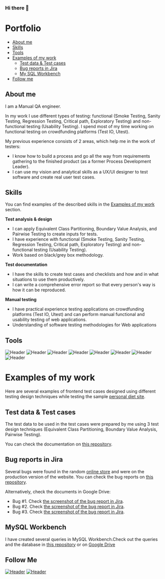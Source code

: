 ### Hi there 👋

# Portfolio

- [About me](#about-me)
- [Skills](#skills)
- [Tools](#tools)
- [Examples of my work](#examples-of-my-work)
  * [Test data & Test cases](#test-data--test-cases)
  * [Bug reports in Jira](#bug-reports-in-jira)
  * [My SQL Workbench](#mysql-workbench)
- [Follow me](#follow-me)
## About me
I am a Manual QA engineer.

 In my work I use different types of testing: functional (Smoke Testing, Sanity Testing, Regression Testing, Critical path, Exploratory Testing) and non-functional testing (Usability Testing). I spend most of my time working on functional testing on crowdfunding platforms (Test IO, Utest).

My previous experience consists of 2 areas, which help me in the work of testers:
* I know how to build a process and go all the way from requirements gathering to the finished product (as a former Process Development Leader).
* I can use my vision and analytical skills as a UX/UI designer to test software and create real user test cases.

## Skills
You can find examples of the described skills in the [Examples of my work](#examples-of-my-work) section.

__Test analysis & design__
 * I can apply Equivalent Class Partitioning, Boundary Value Analysis, and Pairwise Testing to create inputs for tests.
 * I have experience with functional (Smoke Testing, Sanity Testing, Regression Testing, Critical path, Exploratory Testing) and non-functional testing (Usability Testing).
 * Work based on black/grey box methodology.

__Test documentation__
 * I have the skills to create test cases and checklists and how and in what situations to use them productively.
 * I can write a comprehensive error report so that every person's way is how it can be reproduced.

__Manual testing__
  * I have practical experience testing applications on crowdfunding platforms (Test IO, Utest) and can perform manual functional and usability testing of web applications.
  * Understanding of software testing methodologies for Web applications


## Tools

![Header](https://img.shields.io/badge/Jira-0E1116?style=for-the-badge&logo=jira&logoColor=136be1)
![Header](https://img.shields.io/badge/Postman-0E1116?style=for-the-badge&logo=postman&logoColor=f76935)
![Header](https://img.shields.io/badge/MySQL-0E1116?style=for-the-badge&logo=mysql&logoColor=FFFFFF)
![Header](https://img.shields.io/badge/Visual_Studio-0E1116?style=for-the-badge&logo=visualstudiocode&logoColor=136be1)
![Header](https://img.shields.io/badge/Github-0E1116?style=for-the-badge&logo=github&logoColor=FFFFFF)
![Header](https://img.shields.io/badge/Figma-0E1116?style=for-the-badge&logo=figma&logoColor=7d5fa6)
![Header](https://img.shields.io/badge/DevTools-0E1116?style=for-the-badge&logo=googlechrome&logoColor=FFFFFF)
![Header](https://img.shields.io/badge/Trello-0E1116?style=for-the-badge&logo=trello&logoColor=2674f2)


# Examples of my work

Here are several examples of frontend test cases designed using different testing design techniques while testing the sample [personal diet site](https://www.eatthismuch.com/).

## Test data & Test cases

The test data to be used in the test cases were prepared by me using 3 test design techniques (Equivalent Class Partitioning, Boundary Value Analysis, Pairwise Testing).

You can check the documentation on [this repository](https://github.com/Dinara2010/Portfolio-QA/tree/main/TestCase%26TestData).

## Bug reports in Jira

Several bugs were found in the random [online store](https://www.zalando.co.uk/) and were on the production version of the website. You can check the bug reports on [this repository](https://github.com/Dinara2010/Portfolio-QA/tree/main/Bug-reports).


Alternatively, check the documents in Google Drive:

  * Bug #1. Check [the screenshot of the bug report in Jira](https://drive.google.com/file/d/1K1n_Tmb13yZaY0E3nhUv2npaekZAra-k/view?usp=sharing).
  * Bug #2. Check [the screenshot of the bug report in Jira](https://drive.google.com/file/d/1vJIcrBqpYqG9l7-zJ2FN73bpfqA2skEO/view?usp=sharing).
  * Bug #3. Check [the screenshot of the bug report in Jira](https://drive.google.com/file/d/1XfuWCsmiwihG8XpZJ9v6cZvTLYlpm-f7/view?usp=sharing).

## MySQL Workbench
I have created several queries in MySQL Workbench.Check out the queries and the database in [this repository](https://github.com/Dinara2010/Portfolio-QA/tree/main/SQL) or on [Google Drive](https://drive.google.com/drive/folders/1gqaJu3gAngJL6aluU_rAJP4enhc2sHEr?usp=sharing) 



## Follow Me

[![Header](https://img.shields.io/badge/Linkedin-0E1116?style=for-the-badge&logo=linkedin&logoColor=1c96e8)](https://www.linkedin.com/in/dinara-malysheva-a075b1241/)
[![Header](https://img.shields.io/badge/Telegram-0E1116?style=for-the-badge&logo=telegram&logoColor=1c96e8)](https://t.me/dinara_malysheva)
